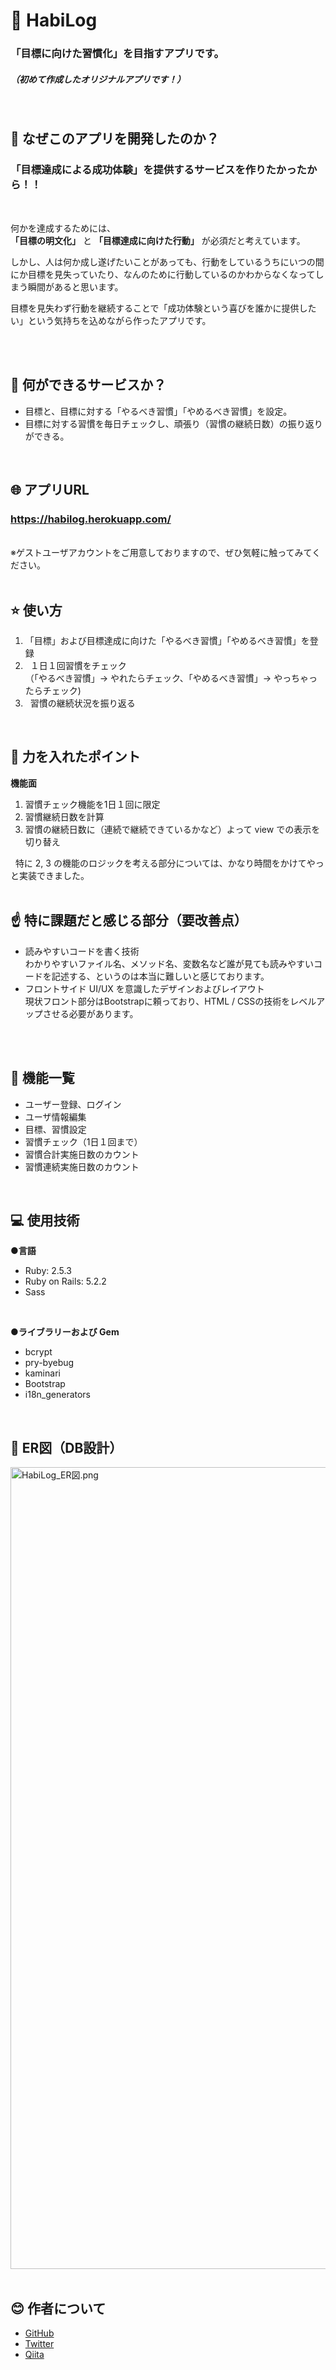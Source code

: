 # 🏃 HabiLog
### 「目標に向けた習慣化」を目指すアプリです。
##### （初めて作成したオリジナルアプリです！）
<br>

## 💬 なぜこのアプリを開発したのか？
### 「目標達成による成功体験」を提供するサービスを作りたかったから！！
<br>

何かを達成するためには、<br>
**「目標の明文化」** と **「目標達成に向けた行動」** が必須だと考えています。<br>

しかし、人は何か成し遂げたいことがあっても、行動をしているうちにいつの間にか目標を見失っていたり、なんのために行動しているのかわからなくなってしまう瞬間があると思います。<br>

目標を見失わず行動を継続することで「成功体験という喜びを誰かに提供したい」という気持ちを込めながら作ったアプリです。

<br>
<br>

## :memo: 何ができるサービスか？
- 目標と、目標に対する「やるべき習慣」「やめるべき習慣」を設定。
- 目標に対する習慣を毎日チェックし、頑張り（習慣の継続日数）の振り返りができる。
<br>

## 🌐 アプリURL

### **https://habilog.herokuapp.com/**
<br>
※ゲストユーザアカウントをご用意しておりますので、ぜひ気軽に触ってみてください。
<br>
<br>

## ⭐ 使い方
1. 「目標」および目標達成に向けた「やるべき習慣」「やめるべき習慣」を登録
2. &nbsp; １日１回習慣をチェック<br>
 （「やるべき習慣」→ やれたらチェック、「やめるべき習慣」→ やっちゃったらチェック)
3. &nbsp; 習慣の継続状況を振り返る
<br>

## 💪 力を入れたポイント
**機能面**
1. 習慣チェック機能を1日１回に限定
2. 習慣継続日数を計算
3. 習慣の継続日数に（連続で継続できているかなど）よって view での表示を切り替え

&nbsp; 特に 2, 3 の機能のロジックを考える部分については、かなり時間をかけてやっと実装できました。
<br>
<br>

## ☝️ 特に課題だと感じる部分（要改善点）
- 読みやすいコードを書く技術<br>
  わかりやすいファイル名、メソッド名、変数名など誰が見ても読みやすいコードを記述する、というのは本当に難しいと感じております。
- フロントサイド UI/UX を意識したデザインおよびレイアウト<br>
  現状フロント部分はBootstrapに頼っており、HTML / CSSの技術をレベルアップさせる必要があります。
<br>
<br>

## 📖 機能一覧
- ユーザー登録、ログイン
- ユーザ情報編集
- 目標、習慣設定
- 習慣チェック（1日１回まで）
- 習慣合計実施日数のカウント
- 習慣連続実施日数のカウント
<br>

##  💻 使用技術
**●言語**

- Ruby: 2.5.3
- Ruby on Rails: 5.2.2
- Sass
<br>

**●ライブラリーおよび Gem**

- bcrypt
- pry-byebug
- kaminari
- Bootstrap
- i18n_generators
<br>

## :scroll: ER図（DB設計）
<img width="1283" alt="HabiLog_ER図.png" src="https://qiita-image-store.s3.ap-northeast-1.amazonaws.com/0/621162/2f9c1bee-ddaf-1be6-c731-b3aa0c6c8ea7.png">

<br>
<br>

## :blush: 作者について
- [GitHub](https://github.com/TomoyukiMatsuda)
- [Twitter](https://twitter.com/tkmd35)
- [Qiita](https://qiita.com/tkmd35)
